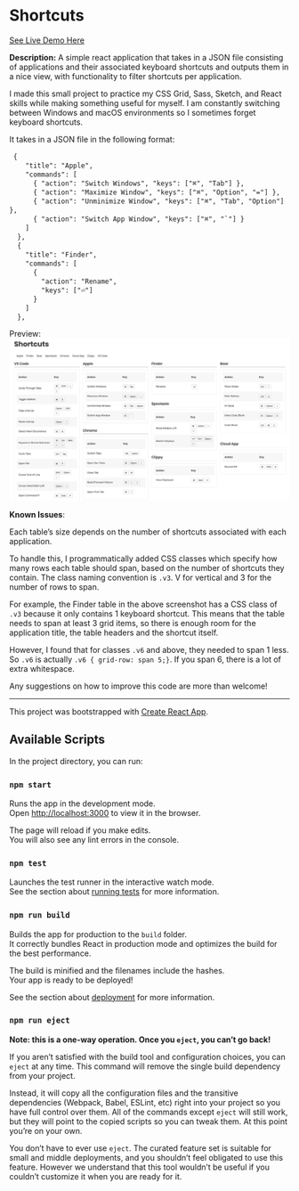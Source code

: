 # Shortcuts

[See Live Demo Here](https://shortcuts.anjagusev.com)

**Description:** A simple react application that takes in a JSON file consisting of applications and their associated keyboard shortcuts and outputs them in a nice view, with functionality to filter shortcuts per application.

I made this small project to practice my CSS Grid, Sass, Sketch, and React skills while making something useful for myself. I am constantly switching between Windows and macOS environments so I sometimes forget keyboard shortcuts.

It takes in a JSON file in the following format:

```
 {
    "title": "Apple",
    "commands": [
      { "action": "Switch Windows", "keys": ["⌘", "Tab"] },
      { "action": "Maximize Window", "keys": ["⌘", "Option", "="] },
      { "action": "Unminimize Window", "keys": ["⌘", "Tab", "Option"] },
      { "action": "Switch App Window", "keys": ["⌘", "`"] }
    ]
  },
  {
    "title": "Finder",
    "commands": [
      {
        "action": "Rename",
        "keys": ["⏎"]
      }
    ]
  },
```

Preview:
![](Shortcuts/508F5326-6582-48DE-A08F-A99195DA357C.png)

**Known Issues**:

Each table’s size depends on the number of shortcuts associated with each application.

To handle this, I programmatically added CSS classes which specify how many rows each table should span, based on the number of shortcuts they contain. The class naming convention is `.v3`. V for vertical and 3 for the number of rows to span.

For example, the Finder table in the above screenshot has a CSS class of `.v3` because it only contains 1 keyboard shortcut. This means that the table needs to span at least 3 grid items, so there is enough room for the application title, the table headers and the shortcut itself.

However, I found that for classes `.v6` and above, they needed to span 1 less. So `.v6` is actually `.v6 { grid-row: span 5;}`. If you span 6, there is a lot of extra whitespace.

Any suggestions on how to improve this code are more than welcome!

---

This project was bootstrapped with [Create React App](https://github.com/facebook/create-react-app).

## Available Scripts

In the project directory, you can run:

### `npm start`

Runs the app in the development mode.<br>
Open [http://localhost:3000](http://localhost:3000) to view it in the browser.

The page will reload if you make edits.<br>
You will also see any lint errors in the console.

### `npm test`

Launches the test runner in the interactive watch mode.<br>
See the section about [running tests](https://facebook.github.io/create-react-app/docs/running-tests) for more information.

### `npm run build`

Builds the app for production to the `build` folder.<br>
It correctly bundles React in production mode and optimizes the build for the best performance.

The build is minified and the filenames include the hashes.<br>
Your app is ready to be deployed!

See the section about [deployment](https://facebook.github.io/create-react-app/docs/deployment) for more information.

### `npm run eject`

**Note: this is a one-way operation. Once you `eject`, you can’t go back!**

If you aren’t satisfied with the build tool and configuration choices, you can `eject` at any time. This command will remove the single build dependency from your project.

Instead, it will copy all the configuration files and the transitive dependencies (Webpack, Babel, ESLint, etc) right into your project so you have full control over them. All of the commands except `eject` will still work, but they will point to the copied scripts so you can tweak them. At this point you’re on your own.

You don’t have to ever use `eject`. The curated feature set is suitable for small and middle deployments, and you shouldn’t feel obligated to use this feature. However we understand that this tool wouldn’t be useful if you couldn’t customize it when you are ready for it.

